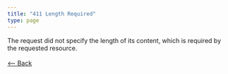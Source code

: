 ```yaml
---
title: "411 Length Required"
type: page
---
```

The request did not specify the length of its content, which is required by the requested resource.<br /><br />[<-- Back](../../http_codes.md)
